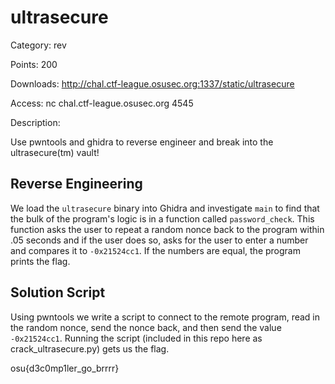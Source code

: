 # **ultrasecure**

Category: rev

Points: 200

Downloads: http://chal.ctf-league.osusec.org:1337/static/ultrasecure

Access: nc chal.ctf-league.osusec.org 4545

Description:

Use pwntools and ghidra to reverse engineer and break into the ultrasecure(tm) vault!

## **Reverse Engineering**

We load the `ultrasecure` binary into Ghidra and investigate `main` to find that the bulk of the program's logic is in a function called `password_check`. This function asks the user to repeat a random nonce back to the program within .05 seconds and if the user does so, asks for the user to enter a number and compares it to `-0x21524cc1`. If the numbers are equal, the program prints the flag.

## **Solution Script**

Using pwntools we write a script to connect to the remote program, read in the random nonce, send the nonce back, and then send the value `-0x21524cc1`. Running the script (included in this repo here as crack_ultrasecure.py) gets us the flag.

osu{d3c0mp1ler_go_brrrr}
